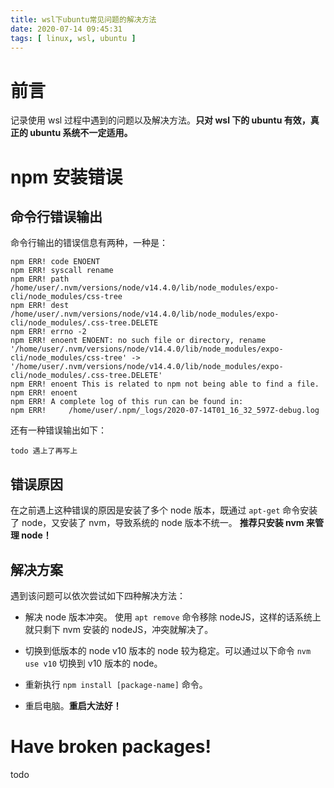 ```yaml
---
title: wsl下ubuntu常见问题的解决方法
date: 2020-07-14 09:45:31
tags: [ linux, wsl, ubuntu ]
---
```

# 前言
记录使用 wsl 过程中遇到的问题以及解决方法。**只对 wsl 下的 ubuntu 有效，真正的 ubuntu 系统不一定适用。**

# npm 安装错误
## 命令行错误输出
命令行输出的错误信息有两种，一种是：

```shell
npm ERR! code ENOENT
npm ERR! syscall rename
npm ERR! path /home/user/.nvm/versions/node/v14.4.0/lib/node_modules/expo-cli/node_modules/css-tree
npm ERR! dest /home/user/.nvm/versions/node/v14.4.0/lib/node_modules/expo-cli/node_modules/.css-tree.DELETE
npm ERR! errno -2
npm ERR! enoent ENOENT: no such file or directory, rename '/home/user/.nvm/versions/node/v14.4.0/lib/node_modules/expo-cli/node_modules/css-tree' -> '/home/user/.nvm/versions/node/v14.4.0/lib/node_modules/expo-cli/node_modules/.css-tree.DELETE'
npm ERR! enoent This is related to npm not being able to find a file.
npm ERR! enoent
npm ERR! A complete log of this run can be found in:
npm ERR!     /home/user/.npm/_logs/2020-07-14T01_16_32_597Z-debug.log
```

还有一种错误输出如下：

```shell
todo 遇上了再写上
```

## 错误原因
在之前遇上这种错误的原因是安装了多个 node 版本，既通过 `apt-get` 命令安装了 node，又安装了 nvm，导致系统的 node 版本不统一。
**推荐只安装 nvm 来管理 node！**

## 解决方案
遇到该问题可以依次尝试如下四种解决方法：
* 解决 node 版本冲突。
使用 `apt remove` 命令移除 nodeJS，这样的话系统上就只剩下 nvm 安装的 nodeJS，冲突就解决了。

* 切换到低版本的 node
v10 版本的 node 较为稳定。可以通过以下命令 `nvm use v10` 切换到 v10 版本的 node。

* 重新执行 `npm install [package-name]` 命令。

* 重启电脑。**重启大法好！**

# Have broken packages!
todo
